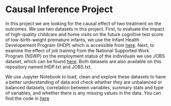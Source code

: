 # Causal Inference Project

In this project we are looking for the causal effect of two treatment on the outcomes. We use two datasets in this project. First, to evaluate the impact of high-quality childcare and home visits on the future cognitive test score of low-birth-weight premature infants, we use the Infant Health Developement Program (IHDP) which is accessible from [here](https://github.com/dmachlanski/CE888_2022/raw/main/project/data/ihdp.csv). Next, to examine the effect of job training from the National Supported Work Program (NSWP) on the employment status of the individuals we use JOBS dataset, which can be found [here](https://github.com/dmachlanski/CE888_2022/raw/main/project/data/jobs.csv). Both datasets are also available on this repository named IHDP.txt and JOBS.txt.

We use Jupyter Notebook to load, clean and explore these datasets to have a better understanding of data and check whether they are unbalanced or balanced datasets, correlation between variables, summary stats and type of variables, and whether there is any missing values in the data. You can find the code in [here](https://github.com/dmachlanski/CE888_2022/raw/main/project/data/ihdp.csv)
